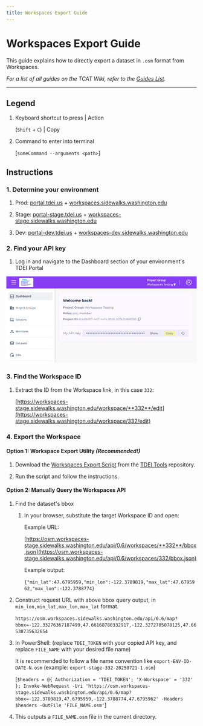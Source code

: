 ```yaml
---
title: Workspaces Export Guide
---
```


<!-- @format -->

# Workspaces Export Guide

This guide explains how to directly export a dataset in `.osm` format from Workspaces.

_For a list of all guides on the TCAT Wiki, refer to the [Guides List](../../../../guides-list/index.md)._

---

## Legend

1. Keyboard shortcut to press | Action

    (`Shift` + `C`) | Copy

2. Command to enter into terminal

    [`someCommand --arguments <path>`]

## Instructions

### 1. Determine your environment

1. Prod: [portal.tdei.us](https://portal.tdei.us/) + [workspaces.sidewalks.washington.edu](https://workspaces.sidewalks.washington.edu/)

2. Stage: [portal-stage.tdei.us](https://portal-stage.tdei.us/) + [workspaces-stage.sidewalks.washington.edu](https://workspaces-stage.sidewalks.washington.edu/)

3. Dev: [portal-dev.tdei.us](https://portal-dev.tdei.us/login) + [workspaces-dev.sidewalks.washington.edu](https://workspaces-dev.sidewalks.washington.edu/)

### 2. Find your API key

1. Log in and navigate to the Dashboard section of your environment's TDEI Portal

![Screenshot of the Dashboard section of the TDEI Portal, with a highlight on the Copy button next to the My API Key box.](../../../../resources/images/tdei-portal/api-key.png)

### 3. Find the Workspace ID

1. Extract the ID from the Workspace link, in this case `332`:


    [https://workspaces-stage.sidewalks.washington.edu/workspace/**332**/edit](https://workspaces-stage.sidewalks.washington.edu/workspace/332/edit)

### 4. Export the Workspace

#### Option 1: Workspace Export Utility _(Recommended!)_

1. Download the [Workspaces Export Script](https://github.com/TaskarCenterAtUW/tdei-tools/blob/main/utilities/workspaces-export.ps1) from the [TDEI Tools](https://github.com/TaskarCenterAtUW/tdei-tools) repository.

2. Run the script and follow the instructions.

#### Option 2: Manually Query the Workspaces API

1. Find the dataset's bbox

    1. In your browser, substitute the target Workspace ID and open:

        Example URL:

        [https://osm.workspaces-stage.sidewalks.washington.edu/api/0.6/workspaces/**332**/bbox.json](https://osm.workspaces-stage.sidewalks.washington.edu/api/0.6/workspaces/332/bbox.json)

        Example output:

        `{"min_lat":47.6795959,"min_lon":-122.3789819,"max_lat":47.6795962,"max_lon":-122.3788774}`

2. Construct request URL with above bbox query output, in `min_lon,min_lat,max_lon,max_lat` format.

    `https://osm.workspaces.sidewalks.washington.edu/api/0.6/map?bbox=-122.33276367187499,47.66168780332917,-122.3272705078125,47.66538735632654`

3. In PowerShell: (replace `TDEI_TOKEN` with your copied API key, and replace `FILE_NAME` with your desired file name)

    It is recommended to follow a file name convention like `export-ENV-ID-DATE-N.osm` (example: `export-stage-332-20250721-1.osm`)

    [`$headers = @{ Authorization = 'TDEI_TOKEN'; 'X-Workspace' = '332' }; Invoke-WebRequest -Uri 'https://osm.workspaces-stage.sidewalks.washington.edu/api/0.6/map?bbox=-122.3789819,47.6795959,-122.3788774,47.6795962' -Headers $headers -OutFile 'FILE_NAME.osm'`]

4. This outputs a `FILE_NAME.osm` file in the current directory.
